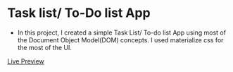 # Task list/ To-Do list App
* In this project, I created a simple Task List/ To-do list App using most of the Document Object Model(DOM) concepts. I used materialize css for the most of the UI.

[ Live Preview ](https://task-list-roan.vercel.app/)